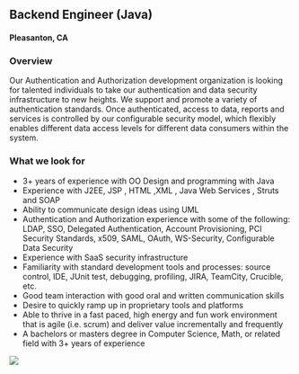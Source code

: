 ## Backend Engineer (Java)
#### Pleasanton, CA

### Overview
Our Authentication and Authorization development organization is looking for talented individuals to take our authentication and data security infrastructure to new heights. We support and promote a variety of authentication standards. Once authenticated, access to data, reports and services is controlled by our configurable security model, which flexibly enables different data access levels for different data consumers within the system.

### What we look for
+	3+ years of experience with OO Design and programming with Java
+	Experience with J2EE, JSP , HTML ,XML , Java Web Services , Struts  and SOAP 
+	Ability to communicate design ideas using UML
+	Authentication and Authorization experience with some of the following: LDAP, SSO, Delegated Authentication, Account Provisioning, PCI Security Standards, x509, SAML, OAuth, WS-Security, Configurable Data Security
+	Experience with SaaS security infrastructure
+	Familiarity with standard development tools and processes: source control, IDE, JUnit test, debugging, profiling, JIRA, TeamCity, Crucible, etc.
+	Good team interaction with good oral and written communication skills
+	Desire to quickly ramp up in proprietary tools and platforms
+	Able to thrive in a fast paced, high energy and fun work environment that is agile (i.e. scrum) and deliver value incrementally and frequently
+	A bachelors or masters degree in Computer Science, Math, or related field with 3+ years of experience


[<img src='https://dabuttonfactory.com/button.png?t=Learn+More&f=Calibri-Bold&ts=24&tc=fff&hp=20&vp=8&c=5&bgt=unicolored&bgc=29aafe'>](https://letsrockit.co/jobs/v29ya2rheq-backend-engineer-java)

